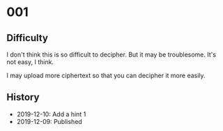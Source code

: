 # 001
## Difficulty
I don't think this is so difficult to decipher.
But it may be troublesome.
It's not easy, I think.

I may upload more ciphertext so that you can decipher it more easily.

## History
* 2019-12-10: Add a hint 1
* 2019-12-09: Published
